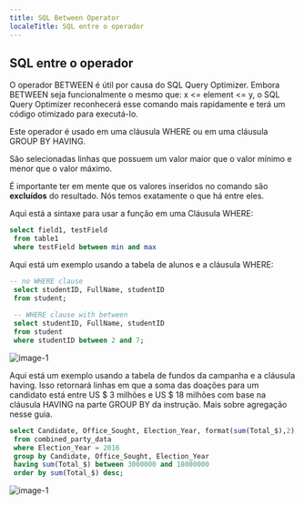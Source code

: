 ```yaml
---
title: SQL Between Operator
localeTitle: SQL entre o operador
---
```

## SQL entre o operador

O operador BETWEEN é útil por causa do SQL Query Optimizer. Embora BETWEEN seja funcionalmente o mesmo que: x <= element <= y, o SQL Query Optimizer reconhecerá esse comando mais rapidamente e terá um código otimizado para executá-lo.

Este operador é usado em uma cláusula WHERE ou em uma cláusula GROUP BY HAVING.

São selecionadas linhas que possuem um valor maior que o valor mínimo e menor que o valor máximo.

É importante ter em mente que os valores inseridos no comando são **excluídos** do resultado. Nós temos exatamente o que há entre eles.

Aqui está a sintaxe para usar a função em uma Cláusula WHERE:

```sql
select field1, testField 
 from table1 
 where testField between min and max 
```

Aqui está um exemplo usando a tabela de alunos e a cláusula WHERE:

```sql
-- no WHERE clause 
 select studentID, FullName, studentID 
 from student; 
 
 -- WHERE clause with between 
 select studentID, FullName, studentID 
 from student 
 where studentID between 2 and 7; 
```

![image-1](https://github.com/SteveChevalier/guide-images/blob/master/between01.JPG?raw=true)

Aqui está um exemplo usando a tabela de fundos da campanha e a cláusula having. Isso retornará linhas em que a soma das doações para um candidato está entre US $ 3 milhões e US $ 18 milhões com base na cláusula HAVING na parte GROUP BY da instrução. Mais sobre agregação nesse guia.

```sql
select Candidate, Office_Sought, Election_Year, format(sum(Total_$),2) 
 from combined_party_data 
 where Election_Year = 2016 
 group by Candidate, Office_Sought, Election_Year 
 having sum(Total_$) between 3000000 and 18000000 
 order by sum(Total_$) desc; 
```

![image-1](https://github.com/SteveChevalier/guide-images/blob/master/between02.JPG?raw=true)